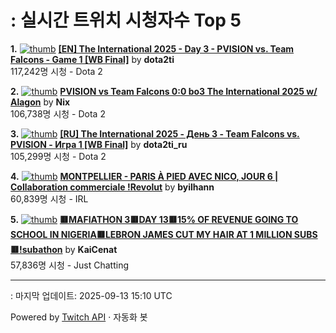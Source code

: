 # : 실시간 트위치 시청자수 Top 5

**1.** [![thumb](https://static-cdn.jtvnw.net/previews-ttv/live_user_dota2ti-320x180.jpg)](https://twitch.tv/dota2ti)
**[[EN] The International 2025 - Day 3 - PVISION vs. Team Falcons - Game 1 [WB Final]](https://twitch.tv/dota2ti)** by **dota2ti**<br>117,242명 시청  - Dota 2

**2.** [![thumb](https://static-cdn.jtvnw.net/previews-ttv/live_user_nix-320x180.jpg)](https://twitch.tv/Nix)
**[PVISION vs Team Falcons 0:0 bo3 The International 2025 w/ Alagon](https://twitch.tv/Nix)** by **Nix**<br>106,738명 시청  - Dota 2

**3.** [![thumb](https://static-cdn.jtvnw.net/previews-ttv/live_user_dota2ti_ru-320x180.jpg)](https://twitch.tv/dota2ti_ru)
**[[RU] The International 2025 - День 3 - Team Falcons vs. PVISION - Игра 1 [WB Final]](https://twitch.tv/dota2ti_ru)** by **dota2ti_ru**<br>105,299명 시청  - Dota 2

**4.** [![thumb](https://static-cdn.jtvnw.net/previews-ttv/live_user_byilhann-320x180.jpg)](https://twitch.tv/byilhann)
**[MONTPELLIER - PARIS À PIED AVEC NICO, JOUR 6 | Collaboration commerciale !Revolut](https://twitch.tv/byilhann)** by **byilhann**<br>60,839명 시청  - IRL

**5.** [![thumb](https://static-cdn.jtvnw.net/previews-ttv/live_user_kaicenat-320x180.jpg)](https://twitch.tv/KaiCenat)
**[🟥MAFIATHON 3🟥DAY 13🟥15% OF REVENUE GOING TO SCHOOL IN NIGERIA🟥LEBRON JAMES CUT MY HAIR AT 1 MILLION SUBS🟥!subathon](https://twitch.tv/KaiCenat)** by **KaiCenat**<br>57,836명 시청  - Just Chatting


---
: 마지막 업데이트: 2025-09-13 15:10 UTC

Powered by [Twitch API](https://dev.twitch.tv/docs/api/reference) · 자동화 봇